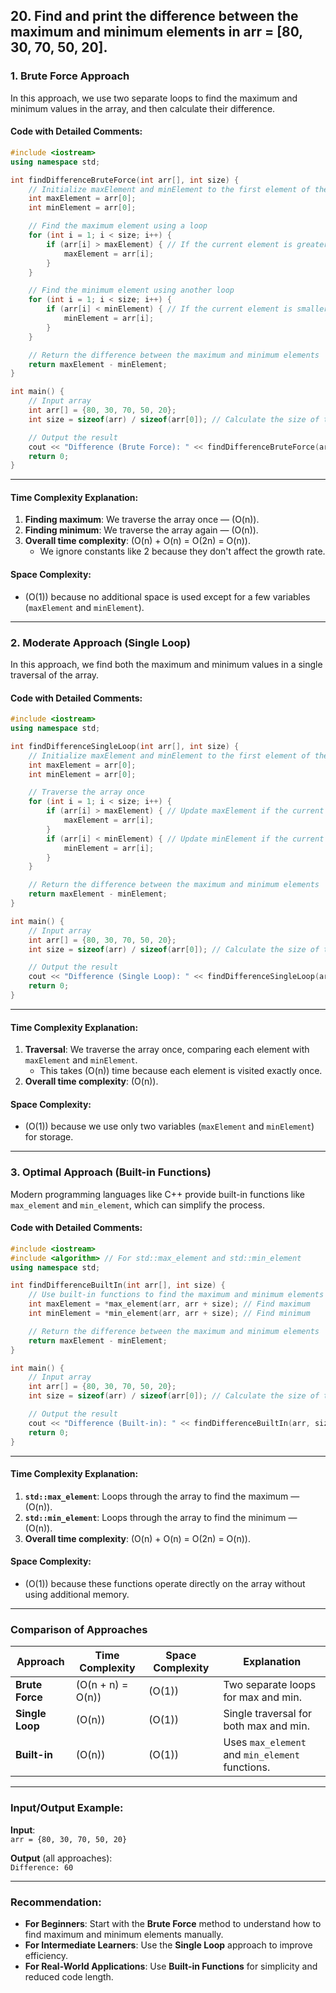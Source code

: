 ## 20. Find and print the difference between the maximum and minimum elements in arr = [80, 30, 70, 50, 20].

### **1. Brute Force Approach**
In this approach, we use two separate loops to find the maximum and minimum values in the array, and then calculate their difference.

#### Code with Detailed Comments:
```cpp
#include <iostream>
using namespace std;

int findDifferenceBruteForce(int arr[], int size) {
    // Initialize maxElement and minElement to the first element of the array
    int maxElement = arr[0];
    int minElement = arr[0];

    // Find the maximum element using a loop
    for (int i = 1; i < size; i++) {
        if (arr[i] > maxElement) { // If the current element is greater, update maxElement
            maxElement = arr[i];
        }
    }

    // Find the minimum element using another loop
    for (int i = 1; i < size; i++) {
        if (arr[i] < minElement) { // If the current element is smaller, update minElement
            minElement = arr[i];
        }
    }

    // Return the difference between the maximum and minimum elements
    return maxElement - minElement;
}

int main() {
    // Input array
    int arr[] = {80, 30, 70, 50, 20};
    int size = sizeof(arr) / sizeof(arr[0]); // Calculate the size of the array

    // Output the result
    cout << "Difference (Brute Force): " << findDifferenceBruteForce(arr, size) << endl;
    return 0;
}
```

---

#### **Time Complexity Explanation**:
1. **Finding maximum**: We traverse the array once — \(O(n)\).
2. **Finding minimum**: We traverse the array again — \(O(n)\).
3. **Overall time complexity**: \(O(n) + O(n) = O(2n) = O(n)\).  
   - We ignore constants like 2 because they don't affect the growth rate.

#### **Space Complexity**:  
- \(O(1)\) because no additional space is used except for a few variables (`maxElement` and `minElement`).

---

### **2. Moderate Approach (Single Loop)**

In this approach, we find both the maximum and minimum values in a single traversal of the array.

#### Code with Detailed Comments:
```cpp
#include <iostream>
using namespace std;

int findDifferenceSingleLoop(int arr[], int size) {
    // Initialize maxElement and minElement to the first element of the array
    int maxElement = arr[0];
    int minElement = arr[0];

    // Traverse the array once
    for (int i = 1; i < size; i++) {
        if (arr[i] > maxElement) { // Update maxElement if the current element is greater
            maxElement = arr[i];
        }
        if (arr[i] < minElement) { // Update minElement if the current element is smaller
            minElement = arr[i];
        }
    }

    // Return the difference between the maximum and minimum elements
    return maxElement - minElement;
}

int main() {
    // Input array
    int arr[] = {80, 30, 70, 50, 20};
    int size = sizeof(arr) / sizeof(arr[0]); // Calculate the size of the array

    // Output the result
    cout << "Difference (Single Loop): " << findDifferenceSingleLoop(arr, size) << endl;
    return 0;
}
```

---

#### **Time Complexity Explanation**:
1. **Traversal**: We traverse the array once, comparing each element with `maxElement` and `minElement`.  
   - This takes \(O(n)\) time because each element is visited exactly once.
2. **Overall time complexity**: \(O(n)\).

#### **Space Complexity**:
- \(O(1)\) because we use only two variables (`maxElement` and `minElement`) for storage.

---

### **3. Optimal Approach (Built-in Functions)**

Modern programming languages like C++ provide built-in functions like `max_element` and `min_element`, which can simplify the process.

#### Code with Detailed Comments:
```cpp
#include <iostream>
#include <algorithm> // For std::max_element and std::min_element
using namespace std;

int findDifferenceBuiltIn(int arr[], int size) {
    // Use built-in functions to find the maximum and minimum elements
    int maxElement = *max_element(arr, arr + size); // Find maximum
    int minElement = *min_element(arr, arr + size); // Find minimum

    // Return the difference between the maximum and minimum elements
    return maxElement - minElement;
}

int main() {
    // Input array
    int arr[] = {80, 30, 70, 50, 20};
    int size = sizeof(arr) / sizeof(arr[0]); // Calculate the size of the array

    // Output the result
    cout << "Difference (Built-in): " << findDifferenceBuiltIn(arr, size) << endl;
    return 0;
}
```

---

#### **Time Complexity Explanation**:
1. **`std::max_element`**: Loops through the array to find the maximum — \(O(n)\).
2. **`std::min_element`**: Loops through the array to find the minimum — \(O(n)\).
3. **Overall time complexity**: \(O(n) + O(n) = O(2n) = O(n)\).

#### **Space Complexity**:
- \(O(1)\) because these functions operate directly on the array without using additional memory.

---

### **Comparison of Approaches**

| **Approach**       | **Time Complexity** | **Space Complexity** | **Explanation**                                   |
|---------------------|---------------------|-----------------------|-------------------------------------------------|
| **Brute Force**     | \(O(n + n) = O(n)\) | \(O(1)\)              | Two separate loops for max and min.             |
| **Single Loop**     | \(O(n)\)            | \(O(1)\)              | Single traversal for both max and min.          |
| **Built-in**        | \(O(n)\)            | \(O(1)\)              | Uses `max_element` and `min_element` functions. |

---

### Input/Output Example:
**Input**:  
`arr = {80, 30, 70, 50, 20}`  

**Output** (all approaches):  
`Difference: 60`

---

### Recommendation:
- **For Beginners**: Start with the **Brute Force** method to understand how to find maximum and minimum elements manually.  
- **For Intermediate Learners**: Use the **Single Loop** approach to improve efficiency.  
- **For Real-World Applications**: Use **Built-in Functions** for simplicity and reduced code length.